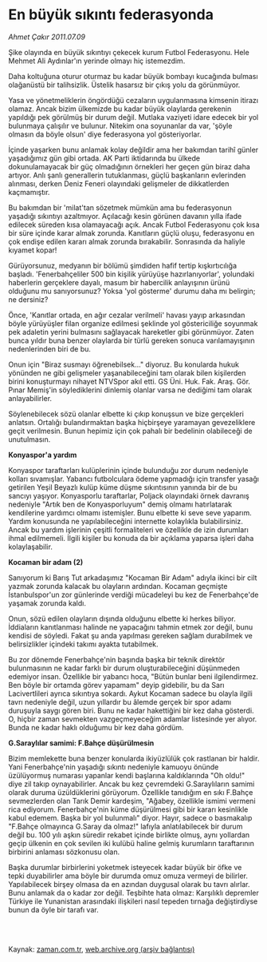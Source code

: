 # En büyük sıkıntı federasyonda

*Ahmet Çakır 2011.07.09*

<td class="columnist-detail">
<p>Şike olayında en büyük sıkıntıyı çekecek kurum Futbol Federasyonu. Hele Mehmet Ali Aydınlar'ın yerinde olmayı hiç istemezdim.</p>
<p>
<div id="haberMetinDiv">
<p>Daha koltuğuna oturur oturmaz bu kadar büyük bombayı kucağında bulması olağanüstü bir talihsizlik. Üstelik hasarsız bir çıkış yolu da görünmüyor.
<p>Yasa ve yönetmeliklerin öngördüğü cezaların uygulanmasına kimsenin itirazı olamaz. Ancak bizim ülkemizde bu kadar büyük olaylarda gerekenin yapıldığı pek görülmüş bir durum değil. Mutlaka vaziyeti idare edecek bir yol bulunmaya çalışılır ve bulunur. Nitekim ona soyunanlar da var, 'şöyle olmasın da böyle olsun' diye federasyona yol gösteriyorlar.
<p>İçinde yaşarken bunu anlamak kolay değildir ama her bakımdan tarihî günler yaşadığımız gün gibi ortada. AK Parti iktidarında bu ülkede dokunulamayacak bir güç olmadığının örnekleri her geçen gün biraz daha artıyor. Anlı şanlı generallerin tutuklanması, güçlü başkanların evlerinden alınması, derken Deniz Feneri olayındaki gelişmeler de dikkatlerden kaçmamıştır.
<p>Bu bakımdan bir 'milat'tan sözetmek mümkün ama bu federasyonun yaşadığı sıkıntıyı azaltmıyor. Açılacağı kesin görünen davanın yılla ifade edilecek süreden kısa olamayacağı açık. Ancak Futbol Federasyonu çok kısa bir süre içinde karar almak zorunda. Kanıtların güçlü oluşu, federasyonu en çok endişe edilen kararı almak zorunda bırakabilir. Sonrasında da haliyle kıyamet kopar!
<p>Gürüyorsunuz, medyanın bir bölümü şimdiden hafif tertip kışkırtıcılığa başladı. 'Fenerbahçeliler 500 bin kişilik yürüyüşe hazırlanıyorlar', yolundaki haberlerin gerçeklere dayalı, masum bir habercilik anlayışının ürünü olduğunu mu sanıyorsunuz? Yoksa 'yol gösterme' durumu daha mı belirgin; ne dersiniz?
<p>Önce, 'Kanıtlar ortada, en ağır cezalar verilmeli' havası yayıp arkasından böyle yürüyüşler filan organize edilmesi şeklinde yol göstericiliğe soyunmak pek adaletin yerini bulmasını sağlayacak hareketler gibi görünmüyor. Zaten bunca yıldır buna benzer olaylarda bir türlü gereken sonuca varılamayışının nedenlerinden biri de bu.
<p>Onun için "Biraz susmayı öğrenebilsek..." diyoruz. Bu konularda hukuk yönünden ne gibi gelişmeler yaşanabileceğini tam olarak bilen kişilerden birini konuşturmayı nihayet NTVSpor akıl etti. GS Üni. Huk. Fak. Araş. Gör. Pınar Memiş'in söylediklerini dinlemiş olanlar varsa ne dediğimi tam olarak anlayabilirler.
<p>Söylenebilecek sözü olanlar elbette ki çıkıp konuşsun ve bize gerçekleri anlatsın. Ortalığı bulandırmaktan başka hiçbirşeye yaramayan gevezeliklere geçit verilmesin. Bunun hepimiz için çok pahalı bir bedelinin olabileceği de unutulmasın.
<p><b>Konyaspor'a yardım</b>
<p>Konyaspor taraftarları kulüplerinin içinde bulunduğu zor durum nedeniyle kolları sıvamışlar. Yabancı futbolculara ödeme yapmadığı için transfer yasağı getirilen Yeşil Beyazlı kulüp küme düşme sıkıntısının yanında bir de bu sancıyı yaşıyor. Konyasporlu taraftarlar, Poljack olayındaki örnek davranış nedeniyle "Artık ben de Konyasporluyum" demiş olmamı hatırlatarak kendilerine yardımcı olmamı istemişler. Bunu elbette ki seve seve yaparım. Yardım konusunda ne yapılabileceğini internette kolaylıkla bulabilirsiniz. Ancak bu yardım işlerinin çeşitli formaliteleri ve özellikle de izin durumları ihmal edilmemeli. İlgili kişiler bu konuda da bir açıklama yaparsa işleri daha kolaylaşabilir.
<p><b>Kocaman bir adam (2)</b>
<p>Sanıyorum ki Barış Tut arkadaşımız "Kocaman Bir Adam" adıyla ikinci bir cilt yazmak zorunda kalacak bu olayların ardından. Kocaman geçmişte İstanbulspor'un zor günlerinde verdiği mücadeleyi bu kez de Fenerbahçe'de yaşamak zorunda kaldı.
<p>Onun, sözü edilen olayların dışında olduğunu elbette ki herkes biliyor. İddiaların kanıtlanması halinde ne yapacağını tahmin etmek zor değil, bunu kendisi de söyledi. Fakat şu anda yapılması gereken sağlam durabilmek ve belirsizlikler içindeki takımı ayakta tutabilmek.
<p>Bu zor dönemde Fenerbahçe'nin başında başka bir teknik direktör bulunmasının ne kadar farklı bir durum oluşturabileceğini düşünmeden edemiyor insan. Özellikle bir yabancı hoca, "Bütün bunlar beni ilgilendirmez. Ben böyle bir ortamda görev yapamam" deyip gidebilir, bu da Sarı Lacivertlileri ayrıca sıkıntıya sokardı. Aykut Kocaman sadece bu olayla ilgili tavrı nedeniyle değil, uzun yıllardır bu âlemde gerçek bir spor adamı duruşuyla saygı gören biri. Bunu ne kadar hakettiğini bir kez daha gösterdi. O, hiçbir zaman sevmekten vazgeçmeyeceğim adamlar listesinde yer alıyor. Bunda ne kadar haklı olduğumu bir kez daha gördüm.
<p><b>G.Saraylılar samimi: F.Bahçe düşürülmesin</b>
<p>Bizim memlekette buna benzer konularda ikiyüzlülük çok rastlanan bir haldir. Yani Fenerbahçe'nin yaşadığı sıkıntı nedeniyle kamuoyu önünde üzülüyormuş numarası yapanlar kendi başlarına kaldıklarında "Oh oldu!" diye zil takıp oynayabilirler. Ancak bu kez çevremdeki G.Saraylıların samimi olarak duruma üzüldüklerini görüyorum. Özellikle tanıdığım en sıkı F.Bahçe sevmezlerden olan Tarık Demir kardeşim, "Ağabey, özellikle ismimi vermeni rica ediyorum. Fenerbahçe'nin küme düşürülmesi gibi bir kararı kesinlikle kabul edemem. Başka bir yol bulunmalı" diyor. Hayır, sadece o basmakalıp "F.Bahçe olmayınca G.Saray da olmaz!" lafıyla anlatılabilecek bir durum değil bu. 100 yılı aşkın süredir rekabet içinde birlikte olmuş, aynı yollardan geçip ülkenin en çok sevilen iki kulübü haline gelmiş kurumların taraftarının birbirini anlaması sözkonusu olan.
<p>Başka durumlar birbirlerini yoketmek isteyecek kadar büyük bir öfke ve tepki duyabilirler ama böyle bir durumda omuz omuza vermeyi de bilirler. Yapılabilecek birşey olmasa da en azından duygusal olarak bu tavrı alırlar. Bunu anlamak da o kadar zor değil. Teşbihte hata olmaz: Karşılıklı depremler Türkiye ile Yunanistan arasındaki ilişkileri nasıl tepeden tırnağa değiştirdiyse bunun da öyle bir tarafı var.
<p></p></p></p></p></p></p></p></p></p></p></p></p></p></p></p></p></p></p></div>
</p>


<p><br>
		 </br></p></td>

Kaynak: [zaman.com.tr](http://zaman.com.tr/yazar.do?yazino=1156188), [web.archive.org (arşiv bağlantısı)](http://web.archive.org/web/20110713044245/http://www.zaman.com.tr:80/yazar.do?yazino=1156188)
